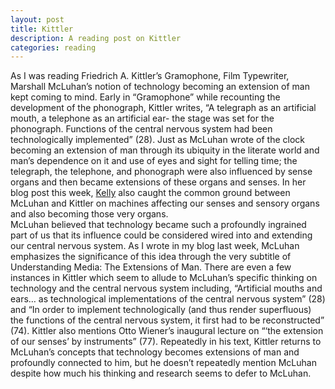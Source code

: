 ```yaml
---
layout: post
title: Kittler
description: A reading post on Kittler
categories: reading
---
```

As I was reading Friedrich A. Kittler’s Gramophone, Film Typewriter, Marshall McLuhan’s notion of technology becoming an extension of man kept coming to mind. Early in “Gramophone” while recounting the development of the phonograph, Kittler writes, “A telegraph as an artificial mouth, a telephone as an artificial ear- the stage was set for the phonograph. Functions of the central nervous system had been technologically implemented” (28). Just as McLuhan wrote of the clock becoming an extension of man through its ubiquity in the literate world and man’s dependence on it and use of eyes and sight for telling time; the telegraph, the telephone, and phonograph were also influenced by sense organs and then became extensions of these organs and senses. In her blog post this week, [Kelly](http://kellypolasek.github.io/blog/2016-02-03/Reading-Kittler's-Gramophone.html) also caught the common ground between McLuhan and Kittler on machines affecting our senses and sensory organs and also becoming those very organs.  
McLuhan believed that technology became such a profoundly ingrained part of us that its influence could be considered wired into and extending our central nervous system. As I wrote in my blog last week, McLuhan emphasizes the significance of this idea through the very subtitle of Understanding Media: The Extensions of Man. There are even a few instances in Kittler which seem to allude to McLuhan’s specific thinking on technology and the central nervous system including, “Artificial mouths and ears… as technological implementations of the central nervous system” (28) and “In order to implement technologically (and thus render superfluous) the functions of the central nervous system, it first had to be reconstructed” (74). Kittler also mentions Otto Wiener’s inaugural lecture on “‘the extension of our senses’ by instruments” (77). Repeatedly in his text, Kittler returns to McLuhan’s concepts that technology becomes extensions of man and profoundly connected to him, but he doesn’t repeatedly mention McLuhan despite how much his thinking and research seems to defer to McLuhan. 
